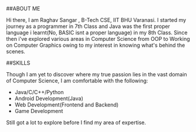 ##ABOUT ME

Hi there, I am Raghav Sangar , B-Tech CSE, IIT BHU Varanasi. I started my journey as a programmer in 7th Class and Java was the first proper language i learnt(No, BASIC isnt a proper language) in my 8th Class. Since then i've explored various areas in Computer Science from OOP to Working on Computer Graphics owing to my interest in knowing what's behind the scenes.

##SKILLS

Though I am yet to discover where my true passion lies in the vast domain of Computer Science, I am comfortable with the following:

* Java/C/C++/Python
* Android Development(Java)
* Web Development(Frontend and Backend)
* Game Development

Still got a lot to explore before I find my area of expertise.